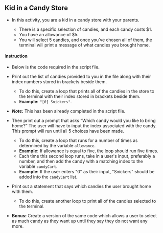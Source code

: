 ## Kid in a Candy Store


* In this activity, you are a kid in a candy store with your parents. 

  * There is a specific selection of candies, and each candy costs $1. 
  * You have an allowance of $5. 
  * You will select 5 candies, and once you’ve chosen all of them, the terminal will print a message of what candies you brought home.


#### Instruction

* Below is the code required in the script file. 
  
* Print out the list of candies provided to you in the file along with their index numbers stored in brackets beside them.
   * To do this, create a loop that prints all of the candies in the store to the terminal with their index stored in brackets beside them.
   * **Example:** `"[0] Snickers"`.
 * ***Note:*** This has been already completed in the script file. 

* Then print out a prompt that asks “Which candy would you like to bring home?” The user will have to input the index associated with the candy. This prompt will run until all 5 choices have been made.
    * To do this, create a loop that runs for a number of times as determined by the variable `allowance`. 
    * **Example:** If allowance is equal to five, the loop should run five times.
    * Each time this second loop runs, take in a user's input, preferably a number, and then add the candy with a matching index to the variable `candyCart`.
    * **Example:** If the user enters "0" as their input, "Snickers" should be added into the `candyCart` list.

* Print out a statement that says which candies the user brought home with them.
    * To do this, create another loop to print all of the candies selected to the terminal.

* **Bonus:** Create a version of the same code which allows a user to select as much candy as they want up until they say they do not want any more.
